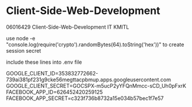 # Client-Side-Web-Development

06016429 Client-Side-Web-Development IT KMITL

use node -e "console.log(require('crypto').randomBytes(64).toString('hex'))" to create session secret

include these lines into .env file

GOOGLE_CLIENT_ID=353832772662-739ai381pf231g9cke56megttacpbmup.apps.googleusercontent.com
GOOGLE_CLIENT_SECRET=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
FACEBOOK_APP_ID=626452420259125
FACEBOOK_APP_SECRET=c323f736b8732a15e034b57bec1f7e57

